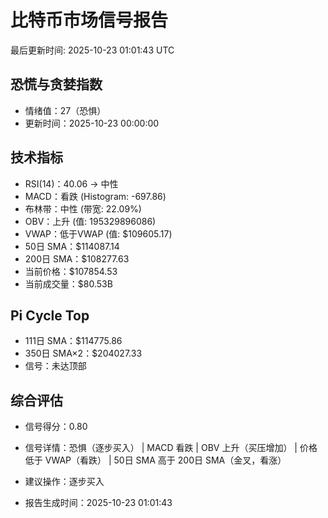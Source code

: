 # 比特币市场信号报告

最后更新时间: 2025-10-23 01:01:43 UTC

## 恐慌与贪婪指数
- 情绪值：27（恐惧）
- 更新时间：2025-10-23 00:00:00

## 技术指标
- RSI(14)：40.06 → 中性
- MACD：看跌 (Histogram: -697.86)
- 布林带：中性 (带宽: 22.09%)
- OBV：上升 (值: 195329896086)
- VWAP：低于VWAP (值: $109605.17)
- 50日 SMA：$114087.14
- 200日 SMA：$108277.63
- 当前价格：$107854.53
- 当前成交量：$80.53B

## Pi Cycle Top
- 111日 SMA：$114775.86
- 350日 SMA×2：$204027.33
- 信号：未达顶部

## 综合评估
- 信号得分：0.80
- 信号详情：恐惧（逐步买入） | MACD 看跌 | OBV 上升（买压增加） | 价格低于 VWAP（看跌） | 50日 SMA 高于 200日 SMA（金叉，看涨）
- 建议操作：逐步买入

- 报告生成时间：2025-10-23 01:01:43